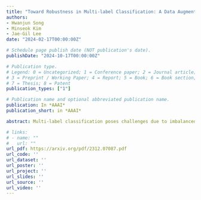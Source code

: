 ```yaml
---
title: "Toward Robustness in Multi-label Classification: A Data Augmentation Strategy against Imbalance and Noise (AAAI 2024)"
authors:
- Hwanjun Song
- Minseok Kim
- Jae-Gil Lee
date: "2024-02-17T00:00:00Z"

# Schedule page publish date (NOT publication's date).
publishDate: "2024-10-17T00:00:00Z"

# Publication type.
# Legend: 0 = Uncategorized; 1 = Conference paper; 2 = Journal article;
# 3 = Preprint / Working Paper; 4 = Report; 5 = Book; 6 = Book section;
# 7 = Thesis; 8 = Patent
publication_types: ["1"]

# Publication name and optional abbreviated publication name.
publication: In *AAAI*
publication_short: in *AAAI*

abstract: Multi-label classification poses challenges due to imbalanced and noisy labels in training data. We propose a unified data augmentation method, named BalanceMix, to address these challenges. Our approach includes two samplers for imbalanced labels, generating minority-augmented instances with high diversity. It also refines multi-labels at the label-wise granularity, categorizing noisy labels as clean, re-labeled, or ambiguous for robust optimization. Extensive experiments on three benchmark datasets demonstrate that BalanceMix outperforms existing state-of-the-art methods. We release the code at https://github.com/DISL-Lab/BalanceMix.

# links:
# - name: ""
#   url: ""
url_pdf: https://arxiv.org/pdf/2312.07087.pdf
url_code: ''
url_dataset: ''
url_poster: ''
url_project: ''
url_slides: ''
url_source: ''
url_video: ''
---
```


